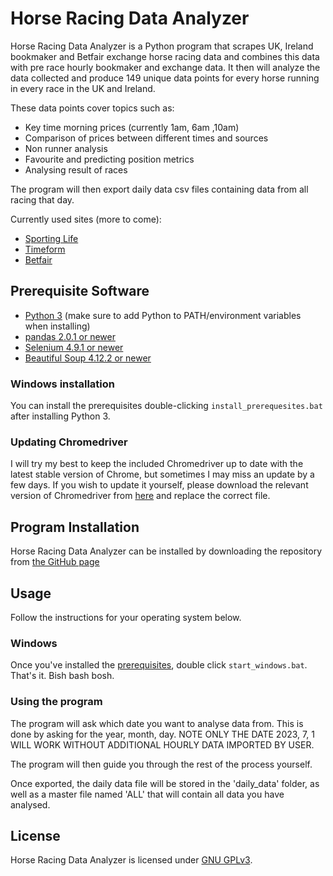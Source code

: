 # Horse Racing Data Analyzer 

Horse Racing Data Analyzer is a Python program that scrapes UK, Ireland bookmaker and Betfair exchange horse racing data and combines this data with pre race hourly bookmaker and exchange data. It then will analyze the data collected and produce 149 unique data points for every horse running in every race in the UK and Ireland.

These data points cover topics such as:
- Key time morning prices (currently 1am, 6am ,10am)
- Comparison of prices between different times and sources
- Non runner analysis
- Favourite and predicting position metrics
- Analysing result of races

The program will then export daily data csv files containing data from all racing that day.

Currently used sites (more to come):
- [Sporting Life](https://www.sportinglife.com/racing)
- [Timeform](https://www.timeform.com/horse-racing)
- [Betfair](https://www.betfair.com/sport/)

## Prerequisite Software

- [Python 3](https://www.python.org/) (make sure to add Python to PATH/environment variables when installing)
- [pandas 2.0.1 or newer](https://pandas.pydata.org/)
- [Selenium 4.9.1 or newer](https://github.com/SeleniumHQ/selenium/)
- [Beautiful Soup 4.12.2 or newer](https://pypi.org/project/beautifulsoup4/)


### Windows installation

You can install the prerequisites double-clicking `install_prerequesites.bat` after installing Python 3.

### Updating Chromedriver

I will try my best to keep the included Chromedriver up to date with the latest stable version of Chrome, but sometimes 
I may miss an update by a few days. If you wish to update it yourself, please download the relevant version of
Chromedriver from [here](https://chromedriver.chromium.org/downloads) and replace the correct file.

## Program Installation

Horse Racing Data Analyzer can be installed by downloading the repository from [the GitHub page](https://github.com/adamcorren/horse_racing_data_analyzer)

## Usage
     
Follow the instructions for your operating system below.

### Windows

Once you've installed the [prerequisites](#prerequisite-software), double click `start_windows.bat`. That's it. Bish 
bash bosh.

### Using the program

The program will ask which date you want to analyse data from. This is done by asking for the year, month, day. NOTE ONLY THE DATE 2023, 7, 1 WILL WORK WITHOUT ADDITIONAL HOURLY DATA IMPORTED BY USER.

The program will then guide you through the rest of the process yourself.

Once exported, the daily data file will be stored in the 'daily_data' folder, as well as a master file named 'ALL' that will contain all data you have analysed.

## License

Horse Racing Data Analyzer is licensed under [GNU GPLv3](https://www.gnu.org/licenses/gpl-3.0.en.html).
